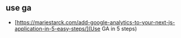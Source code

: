 ## use ga

- [https://mariestarck.com/add-google-analytics-to-your-next-js-application-in-5-easy-steps/](Use GA in 5 steps)
